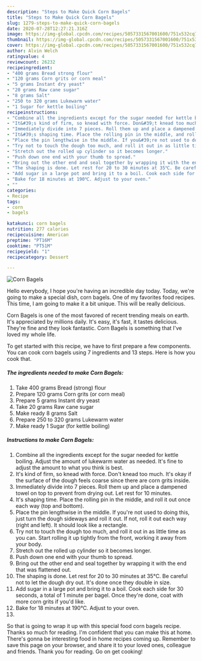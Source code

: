 ```yaml
---
description: "Steps to Make Quick Corn Bagels"
title: "Steps to Make Quick Corn Bagels"
slug: 1279-steps-to-make-quick-corn-bagels
date: 2020-07-28T12:27:21.316Z
image: https://img-global.cpcdn.com/recipes/5057331567001600/751x532cq70/corn-bagels-recipe-main-photo.jpg
thumbnail: https://img-global.cpcdn.com/recipes/5057331567001600/751x532cq70/corn-bagels-recipe-main-photo.jpg
cover: https://img-global.cpcdn.com/recipes/5057331567001600/751x532cq70/corn-bagels-recipe-main-photo.jpg
author: Alvin Welch
ratingvalue: 4
reviewcount: 26232
recipeingredient:
- "400 grams Bread strong flour"
- "120 grams Corn grits or corn meal"
- "5 grams Instant dry yeast"
- "20 grams Raw cane sugar"
- "8 grams Salt"
- "250 to 320 grams Lukewarm water"
- "1 Sugar for kettle boiling"
recipeinstructions:
- "Combine all the ingredients except for the sugar needed for kettle boiling. Adjust the amount of lukewarm water as needed. It&#39;s fine to adjust the amount to what you think is best."
- "It&#39;s kind of firm, so knead with force. Don&#39;t knead too much. It&#39;s okay if the surface of the dough feels coarse since there are corn grits inside."
- "Immediately divide into 7 pieces. Roll them up and place a dampened towel on top to prevent from drying out. Let rest for 10 minutes."
- "It&#39;s shaping time. Place the rolling pin in the middle, and roll it out once each way (top and bottom)."
- "Place the pin lengthwise in the middle. If you&#39;re not used to doing this, just turn the dough sideways and roll it out. If not, roll it out each way (right and left). It should look like a rectangle."
- "Try not to touch the dough too much, and roll it out in as little time as you can. Start rolling it up tightly from the front, working it away from your body."
- "Stretch out the rolled up cylinder so it becomes longer."
- "Push down one end with your thumb to spread."
- "Bring out the other end and seal together by wrapping it with the end that was flattened out."
- "The shaping is done. Let rest for 20 to 30 minutes at 35℃. Be careful not to let the dough dry out. It&#39;s done once they double in size."
- "Add sugar in a large pot and bring it to a boil. Cook each side for 30 seconds, a total of 1 minute per bagel. Once they&#39;re done, coat with more corn grits if you&#39;d like."
- "Bake for 18 minutes at 190℃. Adjust to your oven."
- ""
categories:
- Recipe
tags:
- corn
- bagels

katakunci: corn bagels 
nutrition: 277 calories
recipecuisine: American
preptime: "PT16M"
cooktime: "PT51M"
recipeyield: "1"
recipecategory: Dessert

---
```



![Corn Bagels](https://img-global.cpcdn.com/recipes/5057331567001600/751x532cq70/corn-bagels-recipe-main-photo.jpg)

Hello everybody, I hope you're having an incredible day today. Today, we're going to make a special dish, corn bagels. One of my favorites food recipes. This time, I am going to make it a bit unique. This will be really delicious.

Corn Bagels is one of the most favored of recent trending meals on earth. It's appreciated by millions daily. It's easy, it's fast, it tastes delicious. They're fine and they look fantastic. Corn Bagels is something that I've loved my whole life.




To get started with this recipe, we have to first prepare a few components. You can cook corn bagels using 7 ingredients and 13 steps. Here is how you cook that.

<!--inarticleads1-->

##### The ingredients needed to make Corn Bagels:

1. Take 400 grams Bread (strong) flour
1. Prepare 120 grams Corn grits (or corn meal)
1. Prepare 5 grams Instant dry yeast
1. Take 20 grams Raw cane sugar
1. Make ready 8 grams Salt
1. Prepare 250 to 320 grams Lukewarm water
1. Make ready 1 Sugar (for kettle boiling)




<!--inarticleads2-->

##### Instructions to make Corn Bagels:

1. Combine all the ingredients except for the sugar needed for kettle boiling. Adjust the amount of lukewarm water as needed. It&#39;s fine to adjust the amount to what you think is best.
1. It&#39;s kind of firm, so knead with force. Don&#39;t knead too much. It&#39;s okay if the surface of the dough feels coarse since there are corn grits inside.
1. Immediately divide into 7 pieces. Roll them up and place a dampened towel on top to prevent from drying out. Let rest for 10 minutes.
1. It&#39;s shaping time. Place the rolling pin in the middle, and roll it out once each way (top and bottom).
1. Place the pin lengthwise in the middle. If you&#39;re not used to doing this, just turn the dough sideways and roll it out. If not, roll it out each way (right and left). It should look like a rectangle.
1. Try not to touch the dough too much, and roll it out in as little time as you can. Start rolling it up tightly from the front, working it away from your body.
1. Stretch out the rolled up cylinder so it becomes longer.
1. Push down one end with your thumb to spread.
1. Bring out the other end and seal together by wrapping it with the end that was flattened out.
1. The shaping is done. Let rest for 20 to 30 minutes at 35℃. Be careful not to let the dough dry out. It&#39;s done once they double in size.
1. Add sugar in a large pot and bring it to a boil. Cook each side for 30 seconds, a total of 1 minute per bagel. Once they&#39;re done, coat with more corn grits if you&#39;d like.
1. Bake for 18 minutes at 190℃. Adjust to your oven.
1. 




So that is going to wrap it up with this special food corn bagels recipe. Thanks so much for reading. I'm confident that you can make this at home. There's gonna be interesting food in home recipes coming up. Remember to save this page on your browser, and share it to your loved ones, colleague and friends. Thank you for reading. Go on get cooking!
